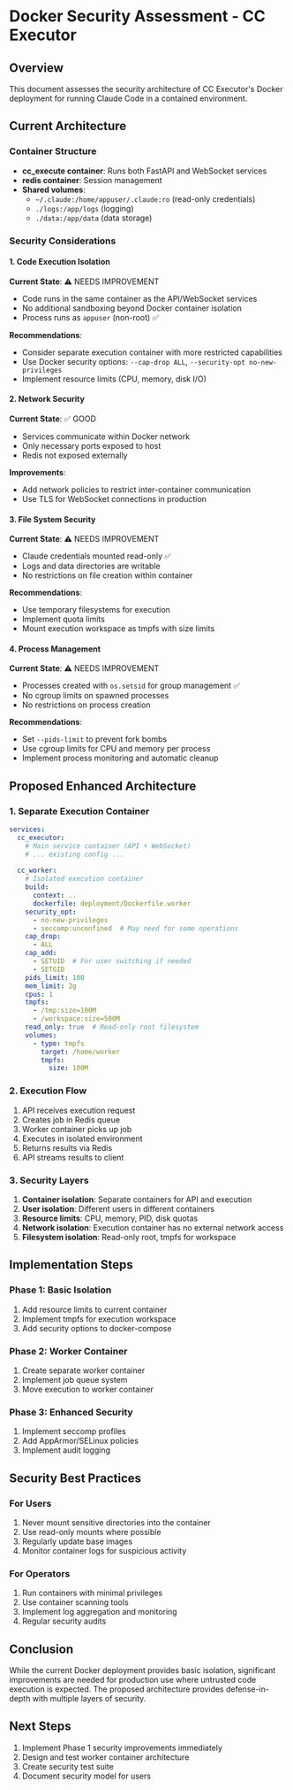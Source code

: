 # Docker Security Assessment - CC Executor

## Overview

This document assesses the security architecture of CC Executor's Docker deployment for running Claude Code in a contained environment.

## Current Architecture

### Container Structure
- **cc_execute container**: Runs both FastAPI and WebSocket services
- **redis container**: Session management
- **Shared volumes**: 
  - `~/.claude:/home/appuser/.claude:ro` (read-only credentials)
  - `./logs:/app/logs` (logging)
  - `./data:/app/data` (data storage)

### Security Considerations

#### 1. **Code Execution Isolation**
**Current State**: ⚠️ NEEDS IMPROVEMENT
- Code runs in the same container as the API/WebSocket services
- No additional sandboxing beyond Docker container isolation
- Process runs as `appuser` (non-root) ✅

**Recommendations**:
- Consider separate execution container with more restricted capabilities
- Use Docker security options: `--cap-drop ALL`, `--security-opt no-new-privileges`
- Implement resource limits (CPU, memory, disk I/O)

#### 2. **Network Security**
**Current State**: ✅ GOOD
- Services communicate within Docker network
- Only necessary ports exposed to host
- Redis not exposed externally

**Improvements**:
- Add network policies to restrict inter-container communication
- Use TLS for WebSocket connections in production

#### 3. **File System Security**
**Current State**: ⚠️ NEEDS IMPROVEMENT
- Claude credentials mounted read-only ✅
- Logs and data directories are writable
- No restrictions on file creation within container

**Recommendations**:
- Use temporary filesystems for execution
- Implement quota limits
- Mount execution workspace as tmpfs with size limits

#### 4. **Process Management**
**Current State**: ⚠️ NEEDS IMPROVEMENT
- Processes created with `os.setsid` for group management ✅
- No cgroup limits on spawned processes
- No restrictions on process creation

**Recommendations**:
- Set `--pids-limit` to prevent fork bombs
- Use cgroup limits for CPU and memory per process
- Implement process monitoring and automatic cleanup

## Proposed Enhanced Architecture

### 1. **Separate Execution Container**
```yaml
services:
  cc_executor:
    # Main service container (API + WebSocket)
    # ... existing config ...
    
  cc_worker:
    # Isolated execution container
    build:
      context: ..
      dockerfile: deployment/Dockerfile.worker
    security_opt:
      - no-new-privileges
      - seccomp:unconfined  # May need for some operations
    cap_drop:
      - ALL
    cap_add:
      - SETUID  # For user switching if needed
      - SETGID
    pids_limit: 100
    mem_limit: 2g
    cpus: 1
    tmpfs:
      - /tmp:size=100M
      - /workspace:size=500M
    read_only: true  # Read-only root filesystem
    volumes:
      - type: tmpfs
        target: /home/worker
        tmpfs:
          size: 100M
```

### 2. **Execution Flow**
1. API receives execution request
2. Creates job in Redis queue
3. Worker container picks up job
4. Executes in isolated environment
5. Returns results via Redis
6. API streams results to client

### 3. **Security Layers**
1. **Container isolation**: Separate containers for API and execution
2. **User isolation**: Different users in different containers
3. **Resource limits**: CPU, memory, PID, disk quotas
4. **Network isolation**: Execution container has no external network access
5. **Filesystem isolation**: Read-only root, tmpfs for workspace

## Implementation Steps

### Phase 1: Basic Isolation
1. Add resource limits to current container
2. Implement tmpfs for execution workspace
3. Add security options to docker-compose

### Phase 2: Worker Container
1. Create separate worker container
2. Implement job queue system
3. Move execution to worker container

### Phase 3: Enhanced Security
1. Implement seccomp profiles
2. Add AppArmor/SELinux policies
3. Implement audit logging

## Security Best Practices

### For Users
1. Never mount sensitive directories into the container
2. Use read-only mounts where possible
3. Regularly update base images
4. Monitor container logs for suspicious activity

### For Operators
1. Run containers with minimal privileges
2. Use container scanning tools
3. Implement log aggregation and monitoring
4. Regular security audits

## Conclusion

While the current Docker deployment provides basic isolation, significant improvements are needed for production use where untrusted code execution is expected. The proposed architecture provides defense-in-depth with multiple layers of security.

## Next Steps

1. Implement Phase 1 security improvements immediately
2. Design and test worker container architecture
3. Create security test suite
4. Document security model for users
